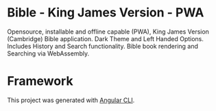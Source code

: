 # Bible - King James Version - PWA
Opensource, installable and offline capable (PWA), King James Version (Cambridge) Bible application. Dark Theme and Left Handed Options. Includes History and Search functionality. Bible book rendering and Searching via WebAssembly.

# Framework
This project was generated with [Angular CLI](https://github.com/angular/angular-cli).


